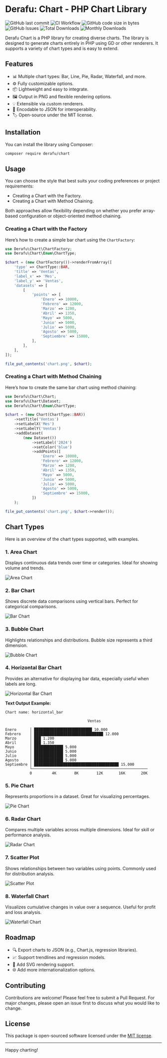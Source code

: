 # Derafu: Chart - PHP Chart Library

![GitHub last commit](https://img.shields.io/github/last-commit/derafu/chart/main)
![CI Workflow](https://github.com/derafu/chart/actions/workflows/ci.yml/badge.svg?branch=main&event=push)
![GitHub code size in bytes](https://img.shields.io/github/languages/code-size/derafu/chart)
![GitHub Issues](https://img.shields.io/github/issues-raw/derafu/chart)
![Total Downloads](https://poser.pugx.org/derafu/chart/downloads)
![Monthly Downloads](https://poser.pugx.org/derafu/chart/d/monthly)

Derafu Chart is a PHP library for creating diverse charts. The library is designed to generate charts entirely in PHP using GD or other renderers. It supports a variety of chart types and is easy to extend.

## Features

- 📊 Multiple chart types: Bar, Line, Pie, Radar, Waterfall, and more.
- ⚙️ Fully customizable options.
- 📦 Lightweight and easy to integrate.
- 🖼️ Output in PNG and flexible rendering options.
- 💡 Extensible via custom renderers.
- 🧩 Encodable to JSON for interoperability.
- 🏷️ Open-source under the MIT license.

## Installation

You can install the library using Composer:

```bash
composer require derafu/chart
```

## Usage

You can choose the style that best suits your coding preferences or project requirements:

- Creating a Chart with the Factory.
- Creating a Chart with Method Chaining.

Both approaches allow flexibility depending on whether you prefer array-based configuration or object-oriented method chaining.

### Creating a Chart with the Factory

Here’s how to create a simple bar chart using the `ChartFactory`:

```php
use Derafu\Chart\ChartFactory;
use Derafu\Chart\Enum\ChartType;

$chart = (new ChartFactory())->renderFromArray([
    'type' => ChartType::BAR,
    'title' => 'Ventas',
    'label_x' => 'Mes',
    'label_y' => 'Ventas',
    'datasets' => [
        [
            'points' => [
                'Enero' => 10000,
                'Febrero' => 12000,
                'Marzo' => 1200,
                'Abril' => 1350,
                'Mayo' => 5000,
                'Junio' => 5000,
                'Julio' => 5000,
                'Agosto' => 5000,
                'Septiembre' => 15000,
            ],
        ],
    ],
]);

file_put_contents('chart.png', $chart);
```

### Creating a Chart with Method Chaining

Here’s how to create the same bar chart using method chaining:

```php
use Derafu\Chart\Chart;
use Derafu\Chart\Dataset;
use Derafu\Chart\Enum\ChartType;

$chart = (new Chart(ChartType::BAR))
    ->setTitle('Ventas')
    ->setLabelX('Mes')
    ->setLabelY('Ventas')
    ->addDataset(
        (new Dataset())
            ->setLabel('2024')
            ->setColor('blue')
            ->addPoints([
                'Enero' => 10000,
                'Febrero' => 12000,
                'Marzo' => 1200,
                'Abril' => 1350,
                'Mayo' => 5000,
                'Junio' => 5000,
                'Julio' => 5000,
                'Agosto' => 5000,
                'Septiembre' => 15000,
            ])
    );

file_put_contents('chart.png', $chart->render());
```

## Chart Types

Here is an overview of the chart types supported, with examples.

### 1. Area Chart

Displays continuous data trends over time or categories. Ideal for showing volume and trends.

![Area Chart](tests/output/chart-area.png)

### 2. Bar Chart

Shows discrete data comparisons using vertical bars. Perfect for categorical comparisons.

![Bar Chart](tests/output/chart-bar.png)

### 3. Bubble Chart

Highlights relationships and distributions. Bubble size represents a third dimension.

![Bubble Chart](tests/output/chart-bubble.png)

### 4. Horizontal Bar Chart

Provides an alternative for displaying bar data, especially useful when labels are long.

![Horizontal Bar Chart](tests/output/chart-horizontal_bar.png)

**Text Output Example:**

```plaintext
Chart name: horizontal_bar

                                     Ventas

Enero      │ ██████████████████████████ 10.000
Febrero    │ ███████████████████████████████ 12.000
Marzo      │ ███ 1.200
Abril      │ ███ 1.350
Mayo       │ █████████████ 5.000
Junio      │ █████████████ 5.000
Julio      │ █████████████ 5.000
Agosto     │ █████████████ 5.000
Septiembre │ ██████████████████████████████████████ 15.000
           └────────────────────────────────────────────────────
           0         4K        8K        12K       16K       20K
```

### 5. Pie Chart

Represents proportions in a dataset. Great for visualizing percentages.

![Pie Chart](tests/output/chart-pie.png)

### 6. Radar Chart

Compares multiple variables across multiple dimensions. Ideal for skill or performance analysis.

![Radar Chart](tests/output/chart-radar_1.png)

### 7. Scatter Plot

Shows relationships between two variables using points. Commonly used for distribution analysis.

![Scatter Plot](tests/output/chart-scatter.png)

### 8. Waterfall Chart

Visualizes cumulative changes in value over a sequence. Useful for profit and loss analysis.

![Waterfall Chart](tests/output/chart-waterfall.png)

## Roadmap

- 🔍 Export charts to JSON (e.g., Chart.js, regression libraries).
- 📈 Support trendlines and regression models.
- 🔄 Add SVG rendering support.
- 🌐 Add more internationalization options.

## Contributing

Contributions are welcome! Please feel free to submit a Pull Request. For major changes, please open an issue first to discuss what you would like to change.

## License

This package is open-sourced software licensed under the [MIT license](https://opensource.org/licenses/MIT).

---

Happy charting!
